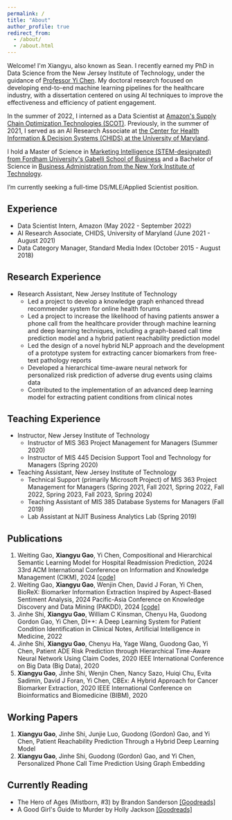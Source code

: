 ```yaml
---
permalink: /
title: "About"
author_profile: true
redirect_from: 
  - /about/
  - /about.html
---
```


Welcome! I'm Xiangyu, also known as Sean. I recently earned my PhD in Data Science from the New Jersey Institute of Technology, under the guidance of [Professor Yi Chen](https://people.njit.edu/profile/ychen). My doctoral research focused on developing end-to-end machine learning pipelines for the healthcare industry, with a dissertation centered on using AI techniques to improve the effectiveness and efficiency of patient engagement. 

In the summer of 2022, I interned as a Data Scientist at [Amazon's Supply Chain Optimization Technologies (SCOT)](https://www.amazon.science/tag/supply-chain-optimization-technologies). Previously, in the summer of 2021, I served as an AI Research Associate at [the Center for Health Information & Decision Systems (CHIDS) at the University of Maryland](https://www.rhsmith.umd.edu/news/chids-transforming-health-care-through-many-partners).

I hold a Master of Science in [Marketing Intelligence (STEM-designated) from Fordham University's Gabelli School of Business](https://www.fordham.edu/gabelli-school-of-business/academic-programs-and-admissions/graduate-programs/academic-programs/ms-programs/marketing-intelligence) and a Bachelor of Science in [Business Administration from the New York Institute of Technology](https://www.nyit.edu/degrees/international_business_bs).

I’m currently seeking a full-time DS/MLE/Applied Scientist position.

Experience
------
- Data Scientist Intern, Amazon (May 2022 - September 2022)
- AI Research Associate, CHIDS, University of Maryland (June 2021 - August 2021)
- Data Category Manager, Standard Media Index (October 2015 - August 2018)

Research Experience
------
- Research Assistant, New Jersey Institute of Technology
    - Led a project to develop a knowledge graph enhanced thread recommender system for online health forums
    - Led a project to increase the likelihood of having patients answer a phone call from the healthcare provider through machine learning and deep learning techniques, including a graph-based call time prediction model and a hybrid patient reachability prediction model
    - Led the design of a novel hybrid NLP approach and the development of a prototype system for extracting cancer biomarkers from free-text pathology reports
    - Developed a hierarchical time-aware neural network for personalized risk prediction of adverse drug events using claims data
    - Contributed to the implementation of an advanced deep learning model for extracting patient conditions from clinical notes

Teaching Experience
------
- Instructor, New Jersey Institute of Technology
    - Instructor of MIS 363 Project Management for Managers (Summer 2020)
    - Instructor of MIS 445 Decision Support Tool and Technology for Managers (Spring 2020)
- Teaching Assistant, New Jersey Institute of Technology
    - Technical Support (primarily Microsoft Project) of MIS 363 Project Management for Managers (Spring 2021, Fall 2021, Spring 2022, Fall 2022, Spring 2023, Fall 2023, Spring 2024)
    - Teaching Assistant of MIS 385 Database Systems for Managers (Fall 2019)
    - Lab Assistant at NJIT Business Analytics Lab (Spring 2019)
 
Publications
------
1. Weiting Gao, **Xiangyu Gao**, Yi Chen, Compositional and Hierarchical Semantic Learning Model for Hospital Readmission Prediction, 2024 33rd ACM International Conference on
Information and Knowledge Management (CIKM), 2024 [[code]](https://github.com/NJIT-AI-in-Healthcare/Hospital-Readmission-Prediction)
2. Weiting Gao, **Xiangyu Gao**, Wenjin Chen, David J Foran, Yi Chen, BioReX: Biomarker Information Extraction Inspired by Aspect-Based Sentiment Analysis, 2024 Pacific-Asia Conference on Knowledge Discovery and Data Mining (PAKDD), 2024 [[code]](https://github.com/NJIT-AI-in-Healthcare/Pathology-Biomarker-Information-Extraction)
3. Jinhe Shi, **Xiangyu Gao**, William C Kinsman, Chenyu Ha, Guodong Gordon Gao, Yi Chen, DI++: A Deep Learning System for Patient Condition Identification in Clinical Notes, Artificial Intelligence in Medicine, 2022
4. Jinhe Shi, **Xiangyu Gao**, Chenyu Ha, Yage Wang, Guodong Gao, Yi Chen, Patient ADE Risk Prediction through Hierarchical Time-Aware Neural Network Using Claim Codes, 2020 IEEE International Conference on Big Data (Big Data), 2020
5. **Xiangyu Gao**, Jinhe Shi, Wenjin Chen, Nancy Sazo, Huiqi Chu, Evita Sadimin, David J Foran, Yi Chen, CBEx: A Hybrid Approach for Cancer Biomarker Extraction, 2020 IEEE International Conference on Bioinformatics and Biomedicine (BIBM), 2020

Working Papers
------
1. **Xiangyu Gao**, Jinhe Shi, Junjie Luo, Guodong (Gordon) Gao, and Yi Chen, Patient Reachability Prediction Through a Hybrid Deep Learning Model
2. **Xiangyu Gao**, Jinhe Shi, Guodong (Gordon) Gao, and Yi Chen, Personalized Phone Call Time Prediction Using Graph Embedding

Currently Reading
------
- The Hero of Ages (Mistborn, #3) by Brandon Sanderson [[Goodreads]](https://www.goodreads.com/book/show/2767793-the-hero-of-ages)
- A Good Girl's Guide to Murder by Holly Jackson [[Goodreads]](https://www.goodreads.com/book/show/40916679-a-good-girl-s-guide-to-murder)
